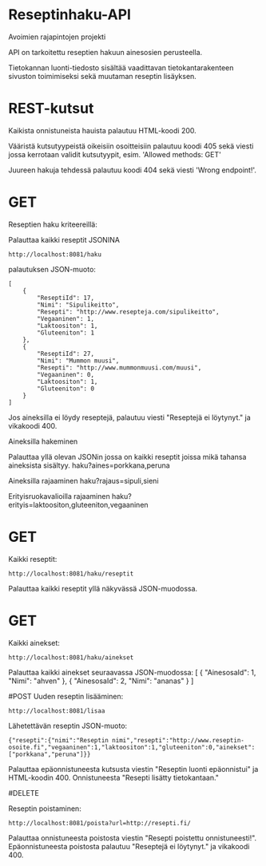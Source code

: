 # Reseptinhaku-API
Avoimien rajapintojen projekti

API on tarkoitettu reseptien hakuun ainesosien perusteella.

Tietokannan luonti-tiedosto sisältää vaadittavan tietokantarakenteen sivuston toimimiseksi sekä muutaman reseptin lisäyksen.

# REST-kutsut
Kaikista onnistuneista hauista palautuu HTML-koodi 200.

Vääristä kutsutyypeistä oikeisiin osoitteisiin palautuu koodi 405 sekä
viesti jossa kerrotaan validit kutsutyypit, esim. 'Allowed methods: GET'

Juureen hakuja tehdessä palautuu koodi 404 sekä viesti 'Wrong endpoint!'.

# GET
Reseptien haku kriteereillä:

   Palauttaa kaikki reseptit JSONINA
    
    http://localhost:8081/haku
    
   palautuksen JSON-muoto:
   
    [
        {
            "ReseptiId": 17,
            "Nimi": "Sipulikeitto",
            "Resepti": "http://www.resepteja.com/sipulikeitto",
            "Vegaaninen": 1,
            "Laktoositon": 1,
            "Gluteeniton": 1
        },
        {
            "ReseptiId": 27,
            "Nimi": "Mummon muusi",
            "Resepti": "http://www.mummonmuusi.com/muusi",
            "Vegaaninen": 0,
            "Laktoositon": 1,
            "Gluteeniton": 0
        }
    ]
    
   Jos aineksilla ei löydy reseptejä, palautuu viesti "Reseptejä ei löytynyt." ja vikakoodi 400.

   Aineksilla hakeminen
    
   Palauttaa yllä olevan JSONin jossa on kaikki reseptit joissa mikä tahansa aineksista sisältyy.
        haku?aines=porkkana,peruna
        
   Aineksilla rajaaminen
        haku?rajaus=sipuli,sieni
        
   Erityisruokavalioilla rajaaminen
        haku?erityis=laktoositon,gluteeniton,vegaaninen
        
# GET
Kaikki reseptit:

    http://localhost:8081/haku/reseptit
    
   Palauttaa kaikki reseptit yllä näkyvässä JSON-muodossa.
    
# GET
Kaikki ainekset:

    http://localhost:8081/haku/ainekset
    
   Palauttaa kaikki ainekset seuraavassa JSON-muodossa:
    [
        {
            "AinesosaId": 1,
            "Nimi": "ahven"
        },
        {
            "AinesosaId": 2,
            "Nimi": "ananas"
        }
    ]

#POST
Uuden reseptin lisääminen:

    http://localhost:8081/lisaa
    
   Lähetettävän reseptin JSON-muoto:
    
    {"resepti":{"nimi":"Reseptin nimi","resepti":"http://www.reseptin- osoite.fi","vegaaninen":1,"laktoositon":1,"gluteeniton":0,"ainekset":["porkkana","peruna"]}}

   Palauttaa epäonnistuneesta kutsusta viestin "Reseptin luonti epäonnistui" ja HTML-koodin 400.
   Onnistuneesta "Resepti lisätty tietokantaan."
    
#DELETE

Reseptin poistaminen:

    http://localhost:8081/poista?url=http://resepti.fi/
    
   Palauttaa onnistuneesta poistosta viestin "Resepti poistettu onnistuneesti!".
   Epäonnistuneesta poistosta palautuu "Reseptejä ei löytynyt." ja vikakoodi 400.
